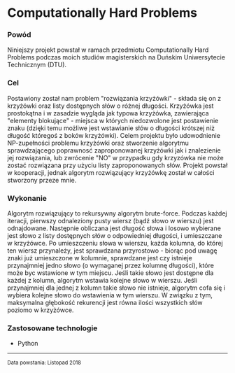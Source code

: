 <html>
<body>
<h1 class="title">Computationally Hard Problems</h1>
<h3 class="why">Powód</h3>
<p class="why">Niniejszy projekt powstał w ramach przedmiotu Computationally Hard Problems podczas moich studiów magisterskich na Duńskim Uniwersytecie Technicznym (DTU).</p>
<h3 class="what">Cel</h3>
<p class="what">Postawiony został nam problem "rozwiązania krzyżówki" - składa się on z krzyżówki oraz listy dostępnych słów o różnej długości. Krzyżówka jest prostokątna i w zasadzie wygląda jak typowa krzyżówka, zawierająca "elementy blokujące" - miejsca w których niedozwolone jest postawienie znaku (dzięki temu możliwe jest wstawianie słów o długości krótszej niż długość któregoś z boków krzyżówki). Celem projektu było udowodnienie NP-zupełności problemu krzyżówki oraz stworzenie algorytmu sprawdzającego poprawnosć zaproponowanej krzyżówki jak i znalezienie jej rozwiązania, lub zwrócenie "NO" w przypadku gdy krzyzówka nie może zostać rozwiązana przy użyciu listy zaproponowanych słów. Projekt powstał w kooperacji, jednak algorytm rozwiązujący krzyżówkę został w całości stworzony przeze mnie.</p>
<h3 class="how">Wykonanie</h3>
<p class="how">Algorytm rozwiązujący to rekursywny algorytm brute-force. Podczas każdej iteracji, pierwszy odnaleziony pusty wiersz (bądź słowo w wierszu) jest odnajdowane. Następnie obliczana jest długość słowa i losowo wybierane jest słowo z listy dostępnych słów o odpowiedniej długości, i umieszczane w krzyżówce. Po umieszczeniu słowa w wierszu, każda kolumna, do której ten wiersz przynależy, jest sprawdzana przyrostowo - biorąc pod uwagę znaki już umieszczone w kolumnie, sprawdzane jest czy istnieje przynajmniej jedno słowo (o wymaganej przez kolumnę długości), które może byc wstawione w tym miejscu. Jeśli takie słowo jest dostępne dla każdej z kolumn, algorytm wstawia kolejne słowo w wierszu. Jeśli przynajmniej dla jednej z kolumn takie słowo nie istnieje, algorytm cofa się i wybiera kolejne słowo do wstawienia w tym wierszu. W związku z tym, maksymalna głębokość rekurencji jest równa ilości wszystkich słów poziomo w krzyżówce.</p>
<h3 class="technologies">Zastosowane technologie</h3>
<ul class="technologies">
  <li class="technologies" hover="Python">Python</li>
</ul>
<hr>
<small class="created">Data powstania: Listopad 2018</small>
</body>
</html>
